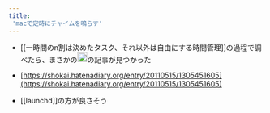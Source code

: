 ```yaml
---
title:
 'macで定時にチャイムを鳴らす'
---
```


- [[一時間のn割は決めたタスク、それ以外は自由にする時間管理]]の過程で調べたら、まさかの<img src='https://scrapbox.io/api/pages/blu3mo-public/shokai/icon' alt='shokai.icon' height="19.5"/>の記事が見つかった
- [https://shokai.hatenadiary.org/entry/20110515/1305451605](https://shokai.hatenadiary.org/entry/20110515/1305451605)

- [[launchd]]の方が良さそう

